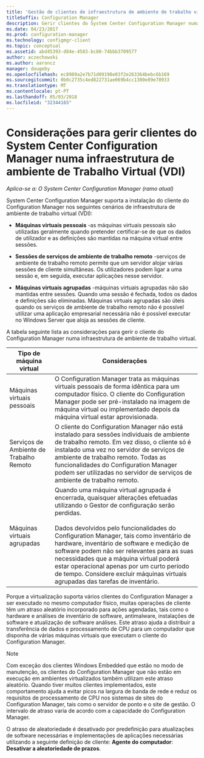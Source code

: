 ```yaml
---
title: 'Gestão de clientes de infraestrutura de ambiente de trabalho virtual (VDI) '
titleSuffix: Configuration Manager
description: Gerir clientes do System Center Configuration Manager numa infraestrutura de ambiente de trabalho virtual (VDI).
ms.date: 04/23/2017
ms.prod: configuration-manager
ms.technology: configmgr-client
ms.topic: conceptual
ms.assetid: abd45393-d84e-4583-bc80-74bbb3709577
author: aczechowski
ms.author: aaroncz
manager: dougeby
ms.openlocfilehash: ec8989a2e7b71d09198e03f2e263364bebc6b169
ms.sourcegitcommit: 0b0c2735c4ed822731ae069b4cc1380e89e78933
ms.translationtype: MT
ms.contentlocale: pt-PT
ms.lasthandoff: 05/03/2018
ms.locfileid: "32344165"
---
```

# <a name="considerations-for-managing-system-center-configuration-manager-clients--in-a-virtual-desktop-infrastructure-vdi"></a>Considerações para gerir clientes do System Center Configuration Manager numa infraestrutura de ambiente de Trabalho Virtual (VDI)

*Aplica-se a: O System Center Configuration Manager (ramo atual)*

System Center Configuration Manager suporta a instalação do cliente do Configuration Manager nos seguintes cenários de infraestrutura de ambiente de trabalho virtual (VDI):  

-   **Máquinas virtuais pessoais** -as máquinas virtuais pessoais são utilizadas geralmente quando pretender certificar-se de que os dados de utilizador e as definições são mantidas na máquina virtual entre sessões.  

-   **Sessões de serviços de ambiente de trabalho remoto** -serviços de ambiente de trabalho remoto permite que um servidor alojar várias sessões de cliente simultâneas. Os utilizadores podem ligar a uma sessão e, em seguida, executar aplicações nesse servidor.  

-   **Máquinas virtuais agrupadas** -máquinas virtuais agrupadas não são mantidas entre sessões. Quando uma sessão é fechada, todos os dados e definições são eliminadas. Máquinas virtuais agrupadas são úteis quando os serviços de ambiente de trabalho remoto não é possível utilizar uma aplicação empresarial necessária não é possível executar no Windows Server que aloja as sessões de cliente.  

 A tabela seguinte lista as considerações para gerir o cliente do Configuration Manager numa infraestrutura de ambiente de trabalho virtual.  

|Tipo de máquina virtual|Considerações|  
|--------------------------|--------------------|  
|Máquinas virtuais pessoais|O Configuration Manager trata as máquinas virtuais pessoais de forma idêntica para um computador físico. O cliente do Configuration Manager pode ser pré-instalado na imagem de máquina virtual ou implementado depois da máquina virtual estar aprovisionada.|  
|Serviços de Ambiente de Trabalho Remoto|O cliente do Configuration Manager não está instalado para sessões individuais de ambiente de trabalho remoto. Em vez disso, o cliente só é instalado uma vez no servidor de serviços de ambiente de trabalho remoto. Todas as funcionalidades do Configuration Manager podem ser utilizadas no servidor de serviços de ambiente de trabalho remoto.|  
|Máquinas virtuais agrupadas|Quando uma máquina virtual agrupada é encerrada, quaisquer alterações efetuadas utilizando o Gestor de configuração serão perdidas.<br /><br /> Dados devolvidos pelo funcionalidades do Configuration Manager, tais como inventário de hardware, inventário de software e medição de software podem não ser relevantes para as suas necessidades que a máquina virtual poderá estar operacional apenas por um curto período de tempo. Considere excluir máquinas virtuais agrupadas das tarefas de inventário.|  

 Porque a virtualização suporta vários clientes do Configuration Manager a ser executado no mesmo computador físico, muitas operações de cliente têm um atraso aleatório incorporado para ações agendadas, tais como o hardware e análises de inventário de software, antimalware, instalações de software e atualização de software análises. Este atraso ajuda a distribuir a transferência de dados e processamento de CPU para um computador que disponha de várias máquinas virtuais que executam o cliente do Configuration Manager.  

> [!NOTE]  
>  Com exceção dos clientes Windows Embedded que estão no modo de manutenção, os clientes do Configuration Manager que não estão em execução em ambientes virtualizados também utilizam este atraso aleatório. Quando tiver muitos clientes implementados, este comportamento ajuda a evitar picos na largura de banda de rede e reduz os requisitos de processamento de CPU nos sistemas de sites do Configuration Manager, tais como o servidor de ponto e o site de gestão. O intervalo de atraso varia de acordo com a capacidade do Configuration Manager.  
>   
>  O atraso de aleatoriedade é desativado por predefinição para atualizações de software necessárias e implementações de aplicações necessárias utilizando a seguinte definição de cliente: **Agente do computador**: **Desativar a aleatoriedade de prazos**.
